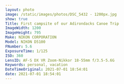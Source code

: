 ```yaml
---
layout: photo
image: /static/images/photos/DSC_5432 - 1200px.jpg
show: true
Title: First campsite of our Adirondacks Canoe Trip
ImageWidth: 1200
ImageHeight: 795
Make: NIKON CORPORATION
Model: NIKON D5100
FNumber: 5.6
ExposureTime: 1/125
ISO: 360
LensID: AF-S DX VR Zoom-Nikkor 18-55mm f/3.5-5.6G
Keywords: personal, vacation
DateTimeOriginal: 2021-07-01 18:54:01
date: 2021-07-01 18:54:01
---
```


